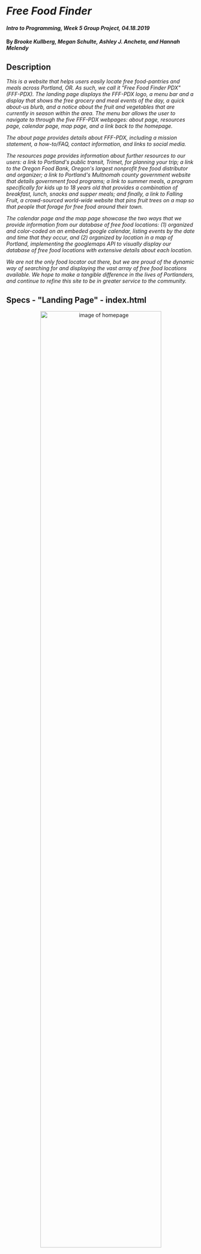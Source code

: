 # _Free Food Finder_

#### _Intro to Programming, Week 5 Group Project, 04.18.2019_

#### By _Brooke Kullberg, Megan Schulte, Ashley J. Ancheta, and Hannah Melendy_

## Description
_This is a website that helps users easily locate free food-pantries and meals across Portland, OR. As such, we call it "Free Food Finder PDX" (FFF-PDX). The landing page displays the FFF-PDX logo, a menu bar and a display that shows the free grocery and meal events of the day, a quick about-us blurb, and a notice about the fruit and vegetables that are currently in season within the area. The menu bar allows the user to navigate to through the five FFF-PDX webpages: about page, resources page, calendar page, map page, and a link back to the homepage._

_The about page provides details about FFF-PDX, including a mission statement, a how-to/FAQ, contact information, and links to social media._

_The resources page provides information about further resources to our users: a link to Portland's public transit, Trimet, for planning your trip; a link to the Oregon Food Bank, Oregon's largest nonprofit free food distributor and organizer; a link to Portland's Multnomah county government website that details government food programs; a link to summer meals, a program specifically for kids up to 18 years old that provides a combination of breakfast, lunch, snacks and supper meals; and finally, a link to Falling Fruit, a crowd-sourced world-wide website that pins fruit trees on a map so that people that forage for free food around their town._   

_The calendar page and the map page showcase the two ways that we provide information from our database of free food locations: (1) organized and color-coded on an embeded google calendar, listing events by the date and time that they occur, and (2) organized by location in a map of Portland, implementing the googlemaps API to visually display our database of free food locations with extensive details about each location._

_We are not the only food locator out there, but we are proud of the dynamic way of searching for and displaying the vast array of free food locations available. We hope to make a tangible difference in the lives of Portlanders, and continue to refine this site to be in greater service to the community._

## Specs - "Landing Page" - index.html

<p  align="center">
  <img src="img/homePage.png" alt="image of homepage" height="80%" width="80%">
</p>

| Behavior | Input | Output |
| ------------- |:-------------:| -----:|
| Navigate to FFF-PDX website pages | click an option from the menu bar | The click will take you to the selected page |
| Dynamic display of daily events, a welcome note, and in-season foods on landing page| Mouse hover over section of the infographic table | the selected section will grow to show contents, while the two other sections will shrink |
| Display the season of 8 different vegetables and fruit | mouse hover over picture | the picture will flip and display the name of the food and its season |

## Specs - "About Us" - about-faq.html

<p  align="center">
  <img src="img/aboutFAQpage.png" height="80%" width="80%">
</p>


| Behavior | Input | Output |
| ------------- |:-------------:| -----:|
| Display About, Mission and Contact Us information | Scroll with mouse | paralax scrolling of background image |
| Connect users to social media | Click a social media icon | Link takes user to the FFF-PDX account on the selected social media site |
| Display FAQ | Mouse hover over a question | The answer slides in place of the original question, in the form of bullet points |

## Specs - "Resources" - resources.html

<p  align="center">
  <img src="img/resourcesPage.png" height="80%" width="80%">
</p>

| Behavior | Input | Output |
| ------------- |:-------------:| -----:|
| Display community resources for free food opportunities | Scroll through page | Paralax scrolling display of background images |
| Provide links to outside websites | User clicks link in info-bubble | the link navigates away from FFF-PDX, taking the user to the new site |

## Specs - "Search by location" - searchByLocation.html

<p  align="center">
  <img src="img/mapPage.png" height="80%" width="80%">
</p>

| Behavior | Input | Output |
| ------------- |:-------------:| -----:|
| Search for food by location | Click on a red marker on the map | info window will pop up in map with location name, and a section with detailed information about that location will display below the map |
| Switch between markers on the map | Click the 'x' on the top right corner of the info window pop up on map | the info window and the informational section below the map will disappear |

## Specs - "Search by Date" - calendar.html

<p  align="center">
  <img src="img/calendarPage.png" height="80%" width="80%">
</p>

| Behavior | Input | Output |
| ------------- |:-------------:| -----:|
| Display how-to info circles to teach user how to use page | mouse hover over circle | the circle and font size grow |
| Search for food by calendar date | Click a title within a date box | An info box will pop up with detailed information about the location, including hours, location, offerings |
| Navigate out of calendar date info box | Click the "x" to close the info box | the info box will close, and let the user make a new selection |

## Setup/Installation Requirements - Option 1

* Open the website by typing in the following link into your web browser: https://brookezk.github.io/free-food-finder

## Setup/Installation Requirements - Option 1

* Open via GitHub repository by going to https://github.com/BrookeZK/free-food-finder.git.
* In your command line (Terminal or another program), navigate to your desktop.
* In your command line, type "git clone https://github.com/BrookeZK/free-food-finder.git" to clone the repository to your desktop.
* In your command line, navigate into the new folder "free-food-finder".
* Once inside "free-food-finder," type "open index.html," and your web browser will open to the home page of the free-food-finder webpage.

## Known Bugs

_There are no known bugs, but this webpage is best viewed on a full screen._

## Support and contact details

_Should any problems occur, or any bugs discovered, please contact Ashley Ancheta at ashleyjancheta@gmail.com_

## Technologies Used

_This program was written in HTML and JavaScript, using the JQuery library. It was styled with CSS, using Bootstrap as well as custom styling._

### License

*This software is licensed under MIT license.*

Copyright (c) 2019 **_Brooke Kullberg, Megan Schulte, Ashley J. Ancheta, and Hannah Melendy_**
